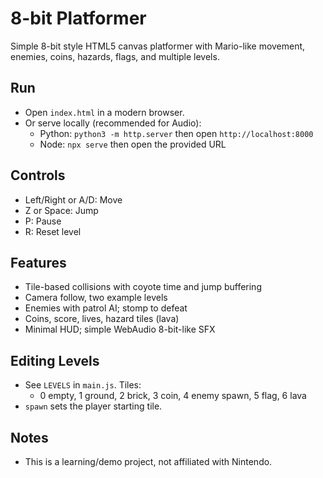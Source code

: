 # 8-bit Platformer

Simple 8-bit style HTML5 canvas platformer with Mario-like movement, enemies, coins, hazards, flags, and multiple levels.

## Run
- Open `index.html` in a modern browser.
- Or serve locally (recommended for Audio):
  - Python: `python3 -m http.server` then open `http://localhost:8000`
  - Node: `npx serve` then open the provided URL

## Controls
- Left/Right or A/D: Move
- Z or Space: Jump
- P: Pause
- R: Reset level

## Features
- Tile-based collisions with coyote time and jump buffering
- Camera follow, two example levels
- Enemies with patrol AI; stomp to defeat
- Coins, score, lives, hazard tiles (lava)
- Minimal HUD; simple WebAudio 8-bit-like SFX

## Editing Levels
- See `LEVELS` in `main.js`. Tiles:
  - 0 empty, 1 ground, 2 brick, 3 coin, 4 enemy spawn, 5 flag, 6 lava
- `spawn` sets the player starting tile.

## Notes
- This is a learning/demo project, not affiliated with Nintendo.
